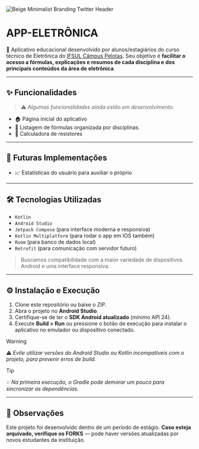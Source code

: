 ![Beige Minimalist Branding Twitter Header](https://github.com/user-attachments/assets/790a998f-b7c1-432b-9a64-435e4ceca5f0)  

# APP-ELETRÔNICA

📱 Aplicativo educacional desenvolvido por alunos/estagiários do curso técnico de Eletrônica do [IFSUL Câmpus Pelotas](https://www.pelotas.ifsul.edu.br). Seu objetivo é **facilitar o acesso a fórmulas, explicações e resumos de cada disciplina e dos principais conteúdos da área de eletrônica**.

---

## ✨ Funcionalidades

> ⚠️ *Algumas funcionalidades ainda estão em desenvolvimento.*

- 🏠 Página inicial do aplicativo
- 📒 Listagem de fórmulas organizada por disciplinas.
- 📠 Calculadora de resistores

---

## 🚀 Futuras Implementações

- 📈 Estatísticas do usuário para auxiliar o próprio

---

## 🛠️ Tecnologias Utilizadas

- `Kotlin`  
- `Android Studio`  
- `Jetpack Compose` (para interface moderna e responsiva)
- `Kotlin Multiplatform` (para rodar o app em IOS também)  
- `Room` (para banco de dados local)  
- `Retrofit` (para comunicação com servidor futuro)

> Buscamos compatibilidade com a maior variedade de dispositivos Android e uma interface responsiva.

---

## ⚙️ Instalação e Execução

1. Clone este repositório ou baixe o ZIP.  
2. Abra o projeto no **Android Studio**.  
3. Certifique-se de ter o **SDK Android atualizado** (mínimo API 24).  
4. Execute **Build > Run** ou pressione o botão de execução para instalar o aplicativo no emulador ou dispositivo conectado.

> [!WARNING]  
> ⚠️ *Evite utilizar versões do Android Studio ou Kotlin incompatíveis com o projeto, para prevenir erros de build.*  

> [!TIP]  
> 💡 *Na primeira execução, o Gradle pode demorar um pouco para sincronizar as dependências.*

---

## 📌 Observações

Este projeto foi desenvolvido dentro de um período de estágio. **Caso esteja arquivado, verifique os FORKS** — pode haver versões atualizadas por novos estudantes da instituição.
